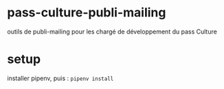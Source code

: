 # pass-culture-publi-mailing
outils de publi-mailing pour les chargé de développement du pass Culture

# setup
installer pipenv, puis :
`pipenv install`
